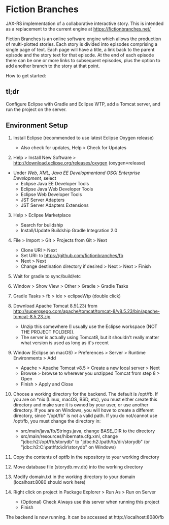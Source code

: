 # Fiction Branches

JAX-RS implementation of a collaborative interactive story. This is intended as a replacement to the current
engine at https://fictionbranches.net/

Fiction Branches is an online software engine which allows the production of multi-plotted stories. Each story
is divided into episodes comprising a single page of text. Each page will have a title, a link back to the
parent episode and the story text for that episode. At the end of each episode there can be one or more links
to subsequent episodes, plus the option to add another branch to the story at that point.

How to get started:

## tl;dr

Configure Eclipse with Gradle and Eclipse WTP, add a Tomcat server, and run the project on the server.

## Environment Setup

1. Install Eclipse (recommended to use latest Eclipse Oxygen release)
    - Also check for updates, Help > Check for Updates

2. Help > Install New Software > http://download.eclipse.org/releases/oxygen (oxygen=release)
  - Under *Web, XML, Java EE Developmentand OSGi Enterprise Development*, select
    - Eclipse Java EE Developer Tools
    - Eclipse Java Web Developer Tools
    - Eclipse Web Developer Tools
    - JST Server Adapters
    - JST Server Adapters Extensions

3. Help > Eclipse Marketplace
    - Search for buildship
    - Install/Update Buildship Gradle Integration 2.0

4. File > Import > Git > Projects from Git > Next
    - Clone URI > Next
    - Set URI: to https://github.com/fictionbranches/fb
    - Next > Next
    - Change destination directory if desired > Next > Next > Finish

5. Wait for gradle to sync/build/etc

6. Window > Show View > Other > Gradle > Gradle Tasks

7. Gradle Tasks > fb > ide > eclipseWtp (double click)

8. Download Apache Tomcat 8.5(.23) from http://supergsego.com/apache/tomcat/tomcat-8/v8.5.23/bin/apache-tomcat-8.5.23.zip
    - Unzip this somewhere (I usually use the Eclipse workspace (NOT THE PROJECT FOLDER)).
    - The server is actually using Tomcat8, but it shouldn't really matter what version is used as long as it's recent

9. Window (Eclipse on macOS) > Preferences > Server > Runtime Environments > Add
    - Apache > Apache Tomcat v8.5 > Create a new local server > Next
    - Browse > browse to wherever you unzipped Tomcat from step 8 > Open
    - Finish > Apply and Close

10. Choose a working directory for the backend. The default is /opt/fb. If you are on *nix (Linux, macOS, BSD, etc), you must either create this directory and make sure it is owned by your user, or use another directory. If you are on Windows, you will *have* to create a different directory, since "/opt/fb" is not a valid path. If you do not/cannot use /opt/fb, you must change the directory in:
    - src/main/java/fb/Strings.java, change BASE_DIR to the directory
    - src/main/resources/hibernate.cfg.xml, change "jdbc:h2:/opt/fb/storydb" to "jdbc:h2:/path/to/dir/storydb" (or "jdbc:h2:C:\path\to\dir\storydb" on Windows)

11. Copy the contents of optfb in the repository to your working directory

12. Move database file (storydb.mv.db) into the working directory 

13. Modify domain.txt in the working directory to your domain (localhost:8080 should work here)

14. Right click on project in Package Explorer > Run As > Run on Server
    - (Optional) Check Always use this server when running this project
    - Finish

The backend is now running. It can be accessed at http://localhost:8080/fb 
